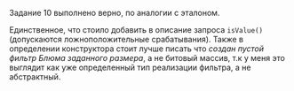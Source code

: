 Задание 10 выполнено верно, по аналогии с эталоном.

Единственное, что стоило добавить в описание запроса `isValue()` (допускаются ложноположительные срабатывания).
Также в определении конструктора стоит лучше писать что _создан пустой фильтр Блюма заданного размера_, а не битовый массив, 
т.к у меня это выглядит как уже определенный тип реализации фильтра, а не абстрактный.